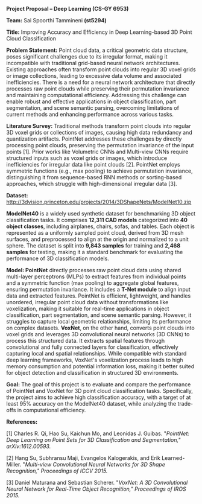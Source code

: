 **Project Proposal – Deep Learning (CS-GY 6953)**

**Team:** Sai Spoorthi Tammineni **(st5294)**

**Title:** Improving Accuracy and Efficiency in Deep Learning-based 3D Point Cloud Classification

**Problem Statement:** Point cloud data, a critical geometric data structure, poses significant challenges due to its irregular format, making it incompatible with traditional grid-based neural network architectures. Existing approaches often transform point clouds into regular 3D voxel grids or image collections, leading to excessive data volume and associated inefficiencies. There is a need for a neural network architecture that directly processes raw point clouds while preserving their permutation invariance and maintaining computational efficiency. Addressing this challenge can enable robust and effective applications in object classification, part segmentation, and scene semantic parsing, overcoming limitations of current methods and enhancing performance across various tasks.

**Literature Survey:** Traditional methods transform point clouds into regular 3D voxel grids or collections of images, causing high data redundancy and quantization artifacts. PointNet addresses these challenges by directly processing point clouds, preserving the permutation invariance of the input points \[1\]. Prior works like Volumetric CNNs and Multi-view CNNs require structured inputs such as voxel grids or images, which introduce inefficiencies for irregular data like point clouds \[2\]. PointNet employs symmetric functions (e.g., max pooling) to achieve permutation invariance, distinguishing it from sequence-based RNN methods or sorting-based approaches, which struggle with high-dimensional irregular data \[3\].

**Dataset:** <http://3dvision.princeton.edu/projects/2014/3DShapeNets/ModelNet10.zip>

**ModelNet40** is a widely used synthetic dataset for benchmarking 3D object classification tasks. It comprises **12,311 CAD models** categorized into **40 object classes**, including airplanes, chairs, sofas, and tables. Each object is represented as a uniformly sampled point cloud, derived from 3D mesh surfaces, and preprocessed to align at the origin and normalized to a unit sphere. The dataset is split into **9,843 samples** for training and **2,468 samples** for testing, making it a standard benchmark for evaluating the performance of 3D classification models.

**Model: PointNet** directly processes raw point cloud data using shared multi-layer perceptrons (MLPs) to extract features from individual points and a symmetric function (max pooling) to aggregate global features, ensuring permutation invariance. It includes a **T-Net module** to align input data and extracted features. PointNet is efficient, lightweight, and handles unordered, irregular point cloud data without transformations like voxelization, making it suitable for real-time applications in object classification, part segmentation, and scene semantic parsing. However, it struggles to capture local geometric relationships, limiting its performance on complex datasets. **VoxNet**, on the other hand, converts point clouds into voxel grids and leverages 3D convolutional neural networks (3D CNNs) to process this structured data. It extracts spatial features through convolutional and fully connected layers for classification, effectively capturing local and spatial relationships. While compatible with standard deep learning frameworks, VoxNet's voxelization process leads to high memory consumption and potential information loss, making it better suited for object detection and classification in structured 3D environments.

**Goal:** The goal of this project is to evaluate and compare the performance of PointNet and VoxNet for 3D point cloud classification tasks. Specifically, the project aims to achieve high classification accuracy, with a target of at least 95% accuracy on the ModelNet40 dataset, while analyzing the trade-offs in computational efficiency.

**References:**

\[1\] Charles R. Qi, Hao Su, Kaichun Mo, and Leonidas J. Guibas. "_PointNet: Deep Learning on Point Sets for 3D Classification and Segmentation," arXiv:1612.00593._

\[2\] Hang Su, Subhransu Maji, Evangelos Kalogerakis, and Erik Learned-Miller. "_Multi-view Convolutional Neural Networks for 3D Shape Recognition," Proceedings of ICCV 2015._

\[3\] Daniel Maturana and Sebastian Scherer. "_VoxNet: A 3D Convolutional Neural Network for Real-Time Object Recognition," Proceedings of IROS 2015._
